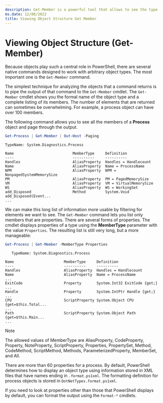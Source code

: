 ```yaml
---
description: Get-Member is a powerful tool that allows to see the type and structure of objects in PowerShell.
ms.date: 12/08/2022
title: Viewing Object Structure Get Member
---
```

# Viewing Object Structure (Get-Member)

Because objects play such a central role in PowerShell, there are several native commands designed
to work with arbitrary object types. The most important one is the `Get-Member` command.

The simplest technique for analyzing the objects that a command returns is to pipe the output of
that command to the `Get-Member` cmdlet. The `Get-Member` cmdlet shows you the formal name of the
object type and a complete listing of its members. The number of elements that are returned can
sometimes be overwhelming. For example, a process object can have over 100 members.

The following command allows you to see all the members of a **Process** object and page through the
output.

```powershell
Get-Process | Get-Member | Out-Host -Paging
```

```Output
TypeName: System.Diagnostics.Process

Name                           MemberType     Definition
----                           ----------     ----------
Handles                        AliasProperty  Handles = Handlecount
Name                           AliasProperty  Name = ProcessName
NPM                            AliasProperty  NPM = NonpagedSystemMemorySize
PM                             AliasProperty  PM = PagedMemorySize
VM                             AliasProperty  VM = VirtualMemorySize
WS                             AliasProperty  WS = WorkingSet
add_Disposed                   Method         System.Void add_Disposed(Event...
...
```

We can make this long list of information more usable by filtering for elements we want to see. The
`Get-Member` command lets you list only members that are properties. There are several forms of
properties. The cmdlet displays properties of a type using the **MemberType** parameter with the
value `Properties`. The resulting list is still very long, but a more manageable:

```powershell
Get-Process | Get-Member -MemberType Properties
```

```Output
   TypeName: System.Diagnostics.Process

Name                       MemberType     Definition
----                       ----------     ----------
Handles                    AliasProperty  Handles = Handlecount
Name                       AliasProperty  Name = ProcessName
...
ExitCode                   Property       System.Int32 ExitCode {get;}
...
Handle                     Property       System.IntPtr Handle {get;}
...
CPU                        ScriptProperty System.Object CPU {get=$this.Total...
...
Path                       ScriptProperty System.Object Path {get=$this.Main...
...
```

> [!NOTE]
> The allowed values of MemberType are AliasProperty, CodeProperty, Property, NoteProperty,
> ScriptProperty, Properties, PropertySet, Method, CodeMethod, ScriptMethod, Methods,
> ParameterizedProperty, MemberSet, and All.

There are more than 60 properties for a process. By default, PowerShell determines how to display an
object type using information stored in XML files that have names ending in `.format.ps1xml`. The
formatting definition for process objects is stored in `DotNetTypes.format.ps1xml`.

If you need to look at properties other than those that PowerShell displays by default, you can
format the output using the `Format-*` cmdlets.
